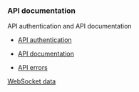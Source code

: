 ### API documentation
 
API authentication and API documentation
 
* [API authentication](./rest_api_sign.md)
 
* [API documentation](./rest_api.md)

* [API errors](./errors.md)
 
[WebSocket data](./websocket.md)
 
